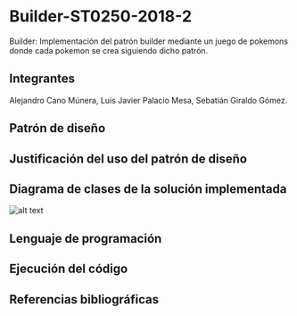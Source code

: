 # Builder-ST0250-2018-2
Builder: Implementación del patrón builder mediante un juego de pokemons donde cada pokemon se crea siguiendo dicho patrón.
## Integrantes
Alejandro Cano Múnera,
Luis Javier Palacio Mesa,
Sebatián Giraldo Gómez.
## Patrón de diseño
## Justificación del uso del patrón de diseño
## Diagrama de clases de la solución implementada
![alt text](https://github.com/alejocano22/Builder-ST0250-2018-2/blob/master/Diagramas/JfMJn.png)
## Lenguaje de programación
## Ejecución del código
## Referencias bibliográficas
